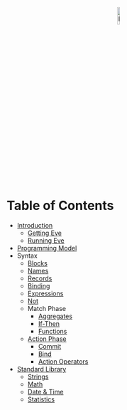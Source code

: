 <p align="center">
  <img src="http://www.witheve.com/logo.png" alt="Eve logo" width="10%" />
</p>

# Table of Contents

- [Introduction](https://github.com/witheve/docs/blob/master/drafts/handbook/intro.md)
  - [Getting Eve](https://github.com/witheve/docs/blob/master/drafts/handbook/installation.md)
  - [Running Eve](https://github.com/witheve/docs/blob/master/drafts/handbook/running.md)
- [Programming Model](https://github.com/witheve/docs/blob/master/drafts/handbook/model.md)
- Syntax
  - [Blocks](https://github.com/witheve/docs/blob/master/drafts/handbook/blocks.md)
  - [Names](https://github.com/witheve/docs/blob/master/drafts/handbook/names.md)
  - [Records](https://github.com/witheve/docs/blob/master/drafts/handbook/records.md)
  - [Binding](https://github.com/witheve/docs/blob/master/drafts/handbook/binding.md)
  - [Expressions](https://github.com/witheve/docs/blob/master/drafts/handbook/expressions.md)
  - [Not](https://github.com/witheve/docs/blob/master/drafts/handbook/not.md)
  - Match Phase
    - [Aggregates](https://github.com/witheve/docs/blob/master/drafts/handbook/aggregates.md)
    - [If-Then](https://github.com/witheve/docs/blob/master/drafts/handbook/if.md)
    - [Functions](https://github.com/witheve/docs/blob/master/drafts/handbook/functions.md)
  - [Action Phase](https://github.com/witheve/docs/blob/master/drafts/handbook/action-phase.md)
    - [Commit](https://github.com/witheve/docs/blob/master/drafts/handbook/commit.md)
    - [Bind](https://github.com/witheve/docs/blob/master/drafts/handbook/bind.md)
    - [Action Operators](https://github.com/witheve/docs/blob/master/drafts/handbook/action-operators.md)
- [Standard Library](https://github.com/witheve/docs/blob/master/drafts/handbook/standard-library.md)
  - [Strings](https://github.com/witheve/docs/blob/master/drafts/handbook/strings/strings.md)
  - [Math](https://github.com/witheve/docs/blob/master/drafts/handbook/math/math.md)
  - [Date & Time](https://github.com/witheve/docs/blob/master/drafts/handbook/datetime/datetime.md)
  - [Statistics](https://github.com/witheve/docs/blob/master/drafts/handbook/statistics/statistics.md)